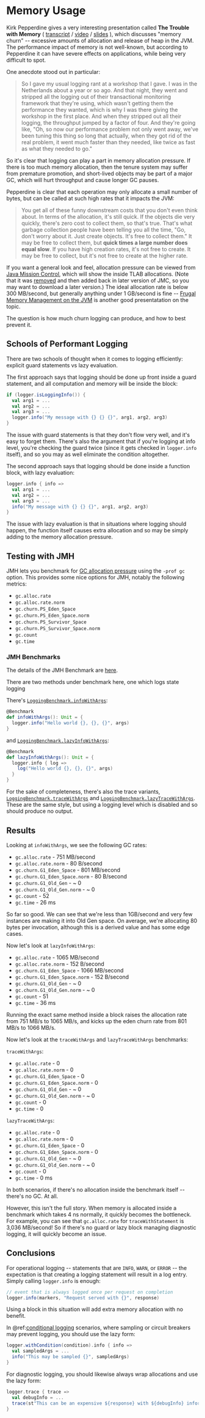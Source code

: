# Memory Usage

Kirk Pepperdine gives a very interesting presentation called **The Trouble with Memory** ( [transcript](https://www.infoq.com/presentations/memory-jvm/) / [video](https://www.youtube.com/watch?t=549&v=mfS-P49FSbY&feature=youtu.be) / [slides](https://qconsf.com/system/files/presentation-slides/trouble_with_memory.pdf) ), which discusses "memory churn" -- excessive amounts of allocation and release of heap in the JVM.   The performance impact of memory is not well-known, but according to Pepperdine it can have severe effects on applications, while being very difficult to spot.

One anecdote stood out in particular:

> So I gave my usual logging rant at a workshop that I gave. I was in the Netherlands about a year or so ago. And that night, they went and stripped all the logging out of their transactional monitoring framework that they're using, which wasn't getting them the performance they wanted, which is why I was there giving the workshop in the first place. And when they stripped out all their logging, the throughput jumped by a factor of four. And they're going like, "Oh, so now our performance problem not only went away, we've been tuning this thing so long that actually, when they got rid of the real problem, it went much faster than they needed, like twice as fast as what they needed to go."

So it's clear that logging can play a part in memory allocation pressure.  If there is too much memory allocation, then the tenure system may suffer from premature promotion, and short-lived objects may be part of a major GC, which will hurt throughput and cause longer GC pauses.

Pepperdine is clear that each operation may only allocate a small number of bytes, but can be called at such high rates that it impacts the JVM:

> You get all of these funny downstream costs that you don't even think about. In terms of the allocation, it's still quick. If the objects die very quickly, there's zero cost to collect them, so that's true. That's what garbage collection people have been telling you all the time, "Go, don't worry about it. Just create objects. It's free to collect them." It may be free to collect them, but **quick times a large number does equal slow**. If you have high creation rates, it's not free to create. It may be free to collect, but it's not free to create at the higher rate.

If you want a general look and feel, allocation pressure can be viewed from [Java Mission Control](http://hirt.se/blog/?p=381), which will show the inside TLAB allocations.  (Note that it was [removed](https://stackoverflow.com/questions/51274072/how-to-get-allocation-pressure-in-java-mission-control-that-ships-with-java-10) and then added back in later version of JMC, so you may want to download a later version.)  The ideal allocation rate is below 300 MB/second, but generally anything under 1 GB/second is fine -- [Frugal Memory Management on the JVM](https://srvaroa.github.io/assets/frugal_memory_management_on_the_jvm.pdf) is another good presentatation on the topic.

The question is how much churn logging can produce, and how to best prevent it.  

## Schools of Performant Logging

There are two schools of thought when it comes to logging efficiently: explicit guard statements vs lazy evaluation.

The first approach says that logging should be done up front inside a guard statement, and all computation and memory will be inside the block:

```scala
if (logger.isLoggingInfo()) {
  val arg1 = ...
  val arg2 = ...
  val arg3 = ...  
  logger.info("My message with {} {} {}", arg1, arg2, arg3)
}
```

The issue with guard statements is that they don't flow very well, and it's easy to forget them.  There's also the argument that if you're logging at info level, you're checking the guard twice (since it gets checked in `logger.info` itself), and so you may as well eliminate the condition altogether.

The second approach says that logging should be done inside a function block, with lazy evaluation:

```scala
logger.info { info =>
  val arg1 = ...
  val arg2 = ...
  val arg3 = ...
  info("My message with {} {} {}", arg1, arg2, arg3)
}
```

The issue with lazy evaluation is that in situations where logging should happen, the function itself causes extra allocation and so may be simply adding to the memory allocation pressure.

## Testing with JMH

JMH lets you benchmark for [GC allocation pressure](https://shipilev.net/blog/2016/arrays-wisdom-ancients/#_not_an_allocation_pressure) using the `-prof gc` option.  This provides some nice options for JMH, notably the following metrics:

* `gc.alloc.rate`
* `gc.alloc.rate.norm`
* `gc.churn.PS_Eden_Space`
* `gc.churn.PS_Eden_Space.norm`
* `gc.churn.PS_Survivor_Space`
* `gc.churn.PS_Survivor_Space.norm`
* `gc.count`
* `gc.time`

### JMH Benchmarks

The details of the JMH Benchmark are [here](https://jmh.morethan.io/?source=https://raw.githubusercontent.com/tersesystems/blindsight/master/benchmarks/results/20200627T142114/openjdk11.json).

There are two methods under benchmark here, one which logs state logging

There's [`LoggingBenchmark.infoWithArgs`](https://github.com/tersesystems/blindsight/blob/master/benchmarks/src/main/scala/com/tersesystems/blindsight/LoggingBenchmark.scala#L81):

```scala
@Benchmark
def infoWithArgs(): Unit = {
  logger.info("Hello world {}, {}, {}", args)
}
```

and [`LoggingBenchmark.lazyInfoWithArgs`](https://github.com/tersesystems/blindsight/blob/master/benchmarks/src/main/scala/com/tersesystems/blindsight/LoggingBenchmark.scala#L91):

```scala
@Benchmark
def lazyInfoWithArgs(): Unit = {
  logger.info { log =>
    log("Hello world {}, {}, {}", args)
  }
}
```

For the sake of completeness, there's also the trace variants, [`LoggingBenchmark.traceWithArgs`](https://github.com/tersesystems/blindsight/blob/master/benchmarks/src/main/scala/com/tersesystems/blindsight/LoggingBenchmark.scala#L32) and [`LoggingBenchmark.lazyTraceWithArgs`](https://github.com/tersesystems/blindsight/blob/master/benchmarks/src/main/scala/com/tersesystems/blindsight/LoggingBenchmark.scala#L42).  These are the same style, but using a logging level which is disabled and so should produce no output.

## Results

Looking at `infoWithArgs`, we see the following GC rates:

* `gc.alloc.rate` - 751 MB/second
* `gc.alloc.rate.norm` - 80 B/second
* `gc.churn.G1_Eden_Space` - 801 MB/second
* `gc.churn.G1_Eden_Space.norm` - 80 B/second
* `gc.churn.G1_Old_Gen` - ~ 0
* `gc.churn.G1_Old_Gen.norm` - ~ 0 
* `gc.count` - 52 
* `gc.time` - 26 ms

So far so good.  We can see that we're less than 1GB/second and very few instances are making it into Old Gen space.  On average, we're allocating 80 bytes per invocation, although this is a derived value and has some edge cases.

Now let's look at `lazyInfoWithArgs`:

* `gc.alloc.rate` - 1065 MB/second
* `gc.alloc.rate.norm` - 152 B/second
* `gc.churn.G1_Eden_Space` - 1066 MB/second
* `gc.churn.G1_Eden_Space.norm` - 152 B/second
* `gc.churn.G1_Old_Gen` - ~ 0
* `gc.churn.G1_Old_Gen.norm` - ~ 0 
* `gc.count` - 51 
* `gc.time` - 36 ms

Running the exact same method inside a block raises the allocation rate from 751 MB/s to 1065 MB/s, and kicks up the eden churn rate from 801 MB/s to 1066 MB/s. 

Now let's look at the `traceWithArgs` and `lazyTraceWithArgs` benchmarks:

`traceWithArgs`:

* `gc.alloc.rate` - 0
* `gc.alloc.rate.norm` - 0
* `gc.churn.G1_Eden_Space` - 0
* `gc.churn.G1_Eden_Space.norm` - 0
* `gc.churn.G1_Old_Gen` - ~ 0
* `gc.churn.G1_Old_Gen.norm` - ~ 0 
* `gc.count` - 0 
* `gc.time` - 0

`lazyTraceWithArgs`:

* `gc.alloc.rate` - 0
* `gc.alloc.rate.norm` - 0
* `gc.churn.G1_Eden_Space` - 0
* `gc.churn.G1_Eden_Space.norm` - 0
* `gc.churn.G1_Old_Gen` - ~ 0
* `gc.churn.G1_Old_Gen.norm` - ~ 0 
* `gc.count` - 0
* `gc.time` - 0 ms

In both scenarios, if there's no allocation inside the benchmark itself -- there's no GC.  At all.

However, this isn't the full story.  When memory is allocated inside a benchmark which takes 4 ns normally, it quickly becomes the bottleneck.  For example, you can see that `gc.alloc.rate` for `traceWithStatement` is 3,036 MB/second!  So if there's no guard or lazy block managing diagnostic logging, it will quickly become an issue.

## Conclusions

For operational logging -- statements that are `INFO`, `WARN`, or `ERROR` -- the expectation is that creating a logging statement will result in a log entry.  Simply calling `logger.info` is enough:

```scala
// event that is always logged once per request on completion
logger.info(markers, "Request served with {}", response)
```

Using a block in this situation will add extra memory allocation with no benefit.

In @ref:[conditional logging](../usage/conditional.md) scenarios, where sampling or circuit breakers may prevent logging, you should use the lazy form:

```scala
logger.withCondition(condition).info { info =>
  val sampledArgs = ...
  info("This may be sampled {}", sampledArgs)
}
```

For diagnostic logging, you should likewise always wrap allocations and use the lazy form:

```scala
logger.trace { trace =>
  val debugInfo = ...
  trace(st"This can be an expensive ${response} with ${debugInfo} information")
}
```
